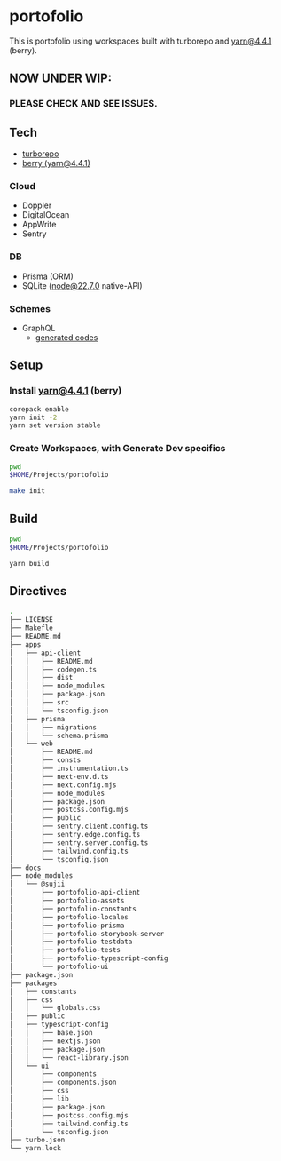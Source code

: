 # portofolio

This is portofolio using workspaces built with turborepo and yarn@4.4.1 (berry).

## NOW UNDER WIP:

### PLEASE CHECK AND SEE ISSUES.

## Tech

- [turborepo](https://turbo.build/repo/docs)
- [berry (yarn@4.4.1)](https://github.com/yarnpkg/berry)

### Cloud

- Doppler
- DigitalOcean
- AppWrite
- Sentry

### DB

- Prisma (ORM)
- SQLite (node@22.7.0 native-API)

### Schemes

- GraphQL
  - [generated codes](https://github.com/sujii/portofolio/tree/d59c9a72169d656347b02bec54ffb582cb4a09a7/apps/api-client/dist)

## Setup

### Install yarn@4.4.1 (berry)

```sh
corepack enable
yarn init -2
yarn set version stable
```

### Create Workspaces, with Generate Dev specifics

```sh
pwd
$HOME/Projects/portofolio

make init
```

## Build

```sh
pwd
$HOME/Projects/portofolio

yarn build
```

## Directives

```sh
.
├── LICENSE
├── Makefle
├── README.md
├── apps
│   ├── api-client
│   │   ├── README.md
│   │   ├── codegen.ts
│   │   ├── dist
│   │   ├── node_modules
│   │   ├── package.json
│   │   ├── src
│   │   └── tsconfig.json
│   ├── prisma
│   │   ├── migrations
│   │   └── schema.prisma
│   └── web
│       ├── README.md
│       ├── consts
│       ├── instrumentation.ts
│       ├── next-env.d.ts
│       ├── next.config.mjs
│       ├── node_modules
│       ├── package.json
│       ├── postcss.config.mjs
│       ├── public
│       ├── sentry.client.config.ts
│       ├── sentry.edge.config.ts
│       ├── sentry.server.config.ts
│       ├── tailwind.config.ts
│       └── tsconfig.json
├── docs
├── node_modules
│   └── @sujii
│       ├── portofolio-api-client
│       ├── portofolio-assets
│       ├── portofolio-constants
│       ├── portofolio-locales
│       ├── portofolio-prisma
│       ├── portofolio-storybook-server
│       ├── portofolio-testdata
│       ├── portofolio-tests
│       ├── portofolio-typescript-config
│       └── portofolio-ui
├── package.json
├── packages
│   ├── constants
│   ├── css
│   │   └── globals.css
│   ├── public
│   ├── typescript-config
│   │   ├── base.json
│   │   ├── nextjs.json
│   │   ├── package.json
│   │   └── react-library.json
│   └── ui
│       ├── components
│       ├── components.json
│       ├── css
│       ├── lib
│       ├── package.json
│       ├── postcss.config.mjs
│       ├── tailwind.config.ts
│       └── tsconfig.json
├── turbo.json
└── yarn.lock
```
